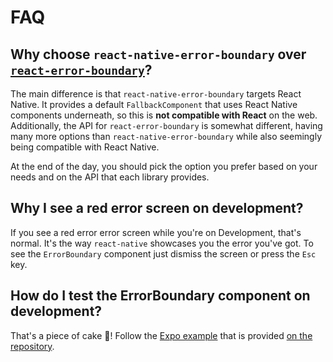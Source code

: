 # FAQ

## Why choose `react-native-error-boundary` over [`react-error-boundary`](https://github.com/bvaughn/react-error-boundary)?

The main difference is that `react-native-error-boundary` targets React Native. It provides a default `FallbackComponent` that uses React Native components underneath, so this is **not compatible with React** on the web. Additionally, the API for `react-error-boundary` is somewhat different, having many more options than `react-native-error-boundary` while also seemingly being compatible with React Native.

At the end of the day, you should pick the option you prefer based on your needs and on the API that each library provides.

## Why I see a red error screen on development?

If you see a red error error screen while you're on Development, that's normal. It's the way `react-native` showcases you the error you've got. To see the `ErrorBoundary` component just dismiss the screen or press the `Esc` key.

## How do I test the ErrorBoundary component on development?

That's a piece of cake :cake:! Follow the [Expo example](https://snack.expo.io/@carloscuesta/react-native-error-boundary) that is provided [on the repository](https://github.com/carloscuesta/react-native-error-boundary#examples).
